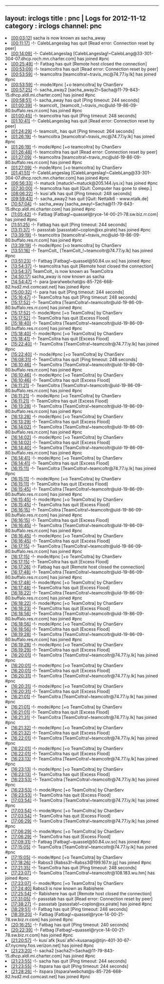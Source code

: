 
---
layout: irclogs
title : pnc | Logs for 2012-11-12
category : irclogs
channel: pnc
---
<li class="logitem"><a href="#00:03:12" name="00:03:12" class="time">[00:03:12]</a> <span class="nick">sacha</span> is now known as <span class="nick">sacha_away</span> </li>
<li class="logitem"><a href="#00:11:17" name="00:11:17" class="time">[00:11:17]</a> -!- <span class="quit">CalebLangeslag</span> has quit [Read error: Connection reset by peer] </li>
<li class="logitem"><a href="#00:14:09" name="00:14:09" class="time">[00:14:09]</a> -!- <span class="join">CalebLangeslag</span> [CalebLangeslag!~CalebLang@33-301-304-07.dhcp.roch.mn.charter.com] has joined #pnc </li>
<li class="logitem"><a href="#00:25:49" name="00:25:49" class="time">[00:25:49]</a> -!- <span class="quit">Fatbag</span> has quit [Remote host closed the connection] </li>
<li class="logitem"><a href="#00:53:09" name="00:53:09" class="time">[00:53:09]</a> -!- <span class="quit">teamcoltra</span> has quit [Read error: Connection reset by peer] </li>
<li class="logitem"><a href="#00:53:59" name="00:53:59" class="time">[00:53:59]</a> -!- <span class="join">teamcoltra</span> [teamcoltra!~travis_mc@74.77.iy.lk] has joined #pnc </li>
<li class="logitem"><a href="#00:53:59" name="00:53:59" class="time">[00:53:59]</a> -!- mode/<span class="mode">#pnc</span> [+o teamcoltra] by ChanServ </li>
<li class="logitem"><a href="#00:57:25" name="00:57:25" class="time">[00:57:25]</a> -!- <span class="join">sacha_away2</span> [sacha_away2!~Sacha@11-79-843-15.dhcp.aldl.mi.charter.com] has joined #pnc </li>
<li class="logitem"><a href="#00:58:51" name="00:58:51" class="time">[00:58:51]</a> -!- <span class="quit">sacha_away</span> has quit [Ping timeout: 244 seconds] </li>
<li class="logitem"><a href="#01:00:39" name="01:00:39" class="time">[01:00:39]</a> -!- <span class="join">teamcolt_</span> [teamcolt_!~travis_mc@uld-19-86-09-80.buffalo.res.rr.com] has joined #pnc </li>
<li class="logitem"><a href="#01:00:45" name="01:00:45" class="time">[01:00:45]</a> -!- <span class="quit">teamcoltra</span> has quit [Ping timeout: 248 seconds] </li>
<li class="logitem"><a href="#01:10:41" name="01:10:41" class="time">[01:10:41]</a> -!- <span class="quit">CalebLangeslag</span> has quit [Read error: Connection reset by peer] </li>
<li class="logitem"><a href="#01:24:29" name="01:24:29" class="time">[01:24:29]</a> -!- <span class="quit">teamcolt_</span> has quit [Ping timeout: 264 seconds] </li>
<li class="logitem"><a href="#01:26:19" name="01:26:19" class="time">[01:26:19]</a> -!- <span class="join">teamcoltra</span> [teamcoltra!~travis_mc@74.77.iy.lk] has joined #pnc </li>
<li class="logitem"><a href="#01:26:19" name="01:26:19" class="time">[01:26:19]</a> -!- mode/<span class="mode">#pnc</span> [+o teamcoltra] by ChanServ </li>
<li class="logitem"><a href="#01:26:48" name="01:26:48" class="time">[01:26:48]</a> -!- <span class="quit">teamcoltra</span> has quit [Read error: Connection reset by peer] </li>
<li class="logitem"><a href="#01:27:09" name="01:27:09" class="time">[01:27:09]</a> -!- <span class="join">teamcoltra</span> [teamcoltra!~travis_mc@uld-19-86-09-80.buffalo.res.rr.com] has joined #pnc </li>
<li class="logitem"><a href="#01:27:09" name="01:27:09" class="time">[01:27:09]</a> -!- mode/<span class="mode">#pnc</span> [+o teamcoltra] by ChanServ </li>
<li class="logitem"><a href="#01:41:51" name="01:41:51" class="time">[01:41:51]</a> -!- <span class="join">CalebLangeslag</span> [CalebLangeslag!~CalebLang@33-301-304-07.dhcp.roch.mn.charter.com] has joined #pnc </li>
<li class="logitem"><a href="#06:56:33" name="06:56:33" class="time">[06:56:33]</a> -!- <span class="join">matuck</span> [matuck!~matuck@205.144.iys.ix] has joined #pnc </li>
<li class="logitem"><a href="#07:30:00" name="07:30:00" class="time">[07:30:00]</a> -!- <span class="quit">teamcoltra</span> has quit [Quit: Computer has gone to sleep.] </li>
<li class="logitem"><a href="#08:06:22" name="08:06:22" class="time">[08:06:22]</a> -!- <span class="quit">kusi`afk</span> has quit [Ping timeout: 248 seconds] </li>
<li class="logitem"><a href="#09:59:43" name="09:59:43" class="time">[09:59:43]</a> -!- <span class="quit">sacha_away2</span> has quit [Quit: Nettalk6 - www.ntalk.de] </li>
<li class="logitem"><a href="#10:57:04" name="10:57:04" class="time">[10:57:04]</a> -!- <span class="join">sacha_away</span> [sacha_away!~Sacha@11-79-843-15.dhcp.aldl.mi.charter.com] has joined #pnc </li>
<li class="logitem"><a href="#11:05:42" name="11:05:42" class="time">[11:05:42]</a> -!- <span class="join">Fatbag</span> [Fatbag!~quassel@ryce-14-00-21-78.sw.biz.rr.com] has joined #pnc </li>
<li class="logitem"><a href="#11:51:25" name="11:51:25" class="time">[11:51:25]</a> -!- <span class="quit">Fatbag</span> has quit [Ping timeout: 244 seconds] </li>
<li class="logitem"><a href="#13:11:37" name="13:11:37" class="time">[13:11:37]</a> -!- <span class="join">passstab</span> [passstab!~coplon@xx.pirate] has joined #pnc </li>
<li class="logitem"><a href="#13:39:19" name="13:39:19" class="time">[13:39:19]</a> -!- <span class="join">teamcoltra</span> [teamcoltra!~travis_mc@uld-19-86-09-80.buffalo.res.rr.com] has joined #pnc </li>
<li class="logitem"><a href="#13:39:19" name="13:39:19" class="time">[13:39:19]</a> -!- mode/<span class="mode">#pnc</span> [+o teamcoltra] by ChanServ </li>
<li class="logitem"><a href="#13:51:16" name="13:51:16" class="time">[13:51:16]</a> -!- <span class="join">TeamColt_</span> [TeamColt_!~teamcoltr@74.77.iy.lk] has joined #pnc </li>
<li class="logitem"><a href="#13:51:23" name="13:51:23" class="time">[13:51:23]</a> -!- <span class="join">Fatbag</span> [Fatbag!~quassel@50.84.uv.so] has joined #pnc </li>
<li class="logitem"><a href="#13:54:37" name="13:54:37" class="time">[13:54:37]</a> -!- <span class="quit">teamcoltra</span> has quit [Remote host closed the connection] </li>
<li class="logitem"><a href="#13:54:37" name="13:54:37" class="time">[13:54:37]</a> <span class="nick">TeamColt_</span> is now known as <span class="nick">TeamColtra</span> </li>
<li class="logitem"><a href="#14:50:17" name="14:50:17" class="time">[14:50:17]</a> <span class="nick">sacha_away</span> is now known as <span class="nick">sacha</span> </li>
<li class="logitem"><a href="#14:54:47" name="14:54:47" class="time">[14:54:47]</a> -!- <span class="join">para</span> [para!webchat@s-85-726-668-82.hsd2.md.comcast.net] has joined #pnc </li>
<li class="logitem"><a href="#15:00:32" name="15:00:32" class="time">[15:00:32]</a> -!- <span class="quit">para</span> has quit [Ping timeout: 244 seconds] </li>
<li class="logitem"><a href="#15:16:47" name="15:16:47" class="time">[15:16:47]</a> -!- <span class="quit">TeamColtra</span> has quit [Ping timeout: 248 seconds] </li>
<li class="logitem"><a href="#15:17:52" name="15:17:52" class="time">[15:17:52]</a> -!- <span class="join">TeamColtra</span> [TeamColtra!~teamcoltr@uld-19-86-09-80.buffalo.res.rr.com] has joined #pnc </li>
<li class="logitem"><a href="#15:17:52" name="15:17:52" class="time">[15:17:52]</a> -!- mode/<span class="mode">#pnc</span> [+o TeamColtra] by ChanServ </li>
<li class="logitem"><a href="#15:17:52" name="15:17:52" class="time">[15:17:52]</a> -!- <span class="quit">TeamColtra</span> has quit [Excess Flood] </li>
<li class="logitem"><a href="#15:18:40" name="15:18:40" class="time">[15:18:40]</a> -!- <span class="join">TeamColtra</span> [TeamColtra!~teamcoltr@uld-19-86-09-80.buffalo.res.rr.com] has joined #pnc </li>
<li class="logitem"><a href="#15:18:40" name="15:18:40" class="time">[15:18:40]</a> -!- mode/<span class="mode">#pnc</span> [+o TeamColtra] by ChanServ </li>
<li class="logitem"><a href="#15:18:41" name="15:18:41" class="time">[15:18:41]</a> -!- <span class="quit">TeamColtra</span> has quit [Excess Flood] </li>
<li class="logitem"><a href="#15:22:40" name="15:22:40" class="time">[15:22:40]</a> -!- <span class="join">TeamColtra</span> [TeamColtra!~teamcoltr@74.77.iy.lk] has joined #pnc </li>
<li class="logitem"><a href="#15:22:40" name="15:22:40" class="time">[15:22:40]</a> -!- mode/<span class="mode">#pnc</span> [+o TeamColtra] by ChanServ </li>
<li class="logitem"><a href="#16:08:31" name="16:08:31" class="time">[16:08:31]</a> -!- <span class="quit">TeamColtra</span> has quit [Ping timeout: 248 seconds] </li>
<li class="logitem"><a href="#16:10:46" name="16:10:46" class="time">[16:10:46]</a> -!- <span class="join">TeamColtra</span> [TeamColtra!~teamcoltr@uld-19-86-09-80.buffalo.res.rr.com] has joined #pnc </li>
<li class="logitem"><a href="#16:10:46" name="16:10:46" class="time">[16:10:46]</a> -!- mode/<span class="mode">#pnc</span> [+o TeamColtra] by ChanServ </li>
<li class="logitem"><a href="#16:10:46" name="16:10:46" class="time">[16:10:46]</a> -!- <span class="quit">TeamColtra</span> has quit [Excess Flood] </li>
<li class="logitem"><a href="#16:11:21" name="16:11:21" class="time">[16:11:21]</a> -!- <span class="join">TeamColtra</span> [TeamColtra!~teamcoltr@uld-19-86-09-80.buffalo.res.rr.com] has joined #pnc </li>
<li class="logitem"><a href="#16:11:21" name="16:11:21" class="time">[16:11:21]</a> -!- mode/<span class="mode">#pnc</span> [+o TeamColtra] by ChanServ </li>
<li class="logitem"><a href="#16:11:21" name="16:11:21" class="time">[16:11:21]</a> -!- <span class="quit">TeamColtra</span> has quit [Excess Flood] </li>
<li class="logitem"><a href="#16:13:28" name="16:13:28" class="time">[16:13:28]</a> -!- <span class="join">TeamColtra</span> [TeamColtra!~teamcoltr@uld-19-86-09-80.buffalo.res.rr.com] has joined #pnc </li>
<li class="logitem"><a href="#16:13:28" name="16:13:28" class="time">[16:13:28]</a> -!- mode/<span class="mode">#pnc</span> [+o TeamColtra] by ChanServ </li>
<li class="logitem"><a href="#16:13:29" name="16:13:29" class="time">[16:13:29]</a> -!- <span class="quit">TeamColtra</span> has quit [Excess Flood] </li>
<li class="logitem"><a href="#16:14:02" name="16:14:02" class="time">[16:14:02]</a> -!- <span class="join">TeamColtra</span> [TeamColtra!~teamcoltr@uld-19-86-09-80.buffalo.res.rr.com] has joined #pnc </li>
<li class="logitem"><a href="#16:14:02" name="16:14:02" class="time">[16:14:02]</a> -!- mode/<span class="mode">#pnc</span> [+o TeamColtra] by ChanServ </li>
<li class="logitem"><a href="#16:14:02" name="16:14:02" class="time">[16:14:02]</a> -!- <span class="quit">TeamColtra</span> has quit [Excess Flood] </li>
<li class="logitem"><a href="#16:14:40" name="16:14:40" class="time">[16:14:40]</a> -!- <span class="join">TeamColtra</span> [TeamColtra!~teamcoltr@uld-19-86-09-80.buffalo.res.rr.com] has joined #pnc </li>
<li class="logitem"><a href="#16:14:41" name="16:14:41" class="time">[16:14:41]</a> -!- mode/<span class="mode">#pnc</span> [+o TeamColtra] by ChanServ </li>
<li class="logitem"><a href="#16:14:41" name="16:14:41" class="time">[16:14:41]</a> -!- <span class="quit">TeamColtra</span> has quit [Excess Flood] </li>
<li class="logitem"><a href="#16:15:11" name="16:15:11" class="time">[16:15:11]</a> -!- <span class="join">TeamColtra</span> [TeamColtra!~teamcoltr@74.77.iy.lk] has joined #pnc </li>
<li class="logitem"><a href="#16:15:11" name="16:15:11" class="time">[16:15:11]</a> -!- mode/<span class="mode">#pnc</span> [+o TeamColtra] by ChanServ </li>
<li class="logitem"><a href="#16:15:11" name="16:15:11" class="time">[16:15:11]</a> -!- <span class="quit">TeamColtra</span> has quit [Excess Flood] </li>
<li class="logitem"><a href="#16:15:45" name="16:15:45" class="time">[16:15:45]</a> -!- <span class="join">TeamColtra</span> [TeamColtra!~teamcoltr@uld-19-86-09-80.buffalo.res.rr.com] has joined #pnc </li>
<li class="logitem"><a href="#16:15:45" name="16:15:45" class="time">[16:15:45]</a> -!- mode/<span class="mode">#pnc</span> [+o TeamColtra] by ChanServ </li>
<li class="logitem"><a href="#16:15:45" name="16:15:45" class="time">[16:15:45]</a> -!- <span class="quit">TeamColtra</span> has quit [Excess Flood] </li>
<li class="logitem"><a href="#16:16:15" name="16:16:15" class="time">[16:16:15]</a> -!- <span class="join">TeamColtra</span> [TeamColtra!~teamcoltr@uld-19-86-09-80.buffalo.res.rr.com] has joined #pnc </li>
<li class="logitem"><a href="#16:16:15" name="16:16:15" class="time">[16:16:15]</a> -!- <span class="quit">TeamColtra</span> has quit [Excess Flood] </li>
<li class="logitem"><a href="#16:16:45" name="16:16:45" class="time">[16:16:45]</a> -!- <span class="join">TeamColtra</span> [TeamColtra!~teamcoltr@uld-19-86-09-80.buffalo.res.rr.com] has joined #pnc </li>
<li class="logitem"><a href="#16:16:45" name="16:16:45" class="time">[16:16:45]</a> -!- mode/<span class="mode">#pnc</span> [+o TeamColtra] by ChanServ </li>
<li class="logitem"><a href="#16:16:45" name="16:16:45" class="time">[16:16:45]</a> -!- <span class="quit">TeamColtra</span> has quit [Excess Flood] </li>
<li class="logitem"><a href="#16:17:15" name="16:17:15" class="time">[16:17:15]</a> -!- <span class="join">TeamColtra</span> [TeamColtra!~teamcoltr@uld-19-86-09-80.buffalo.res.rr.com] has joined #pnc </li>
<li class="logitem"><a href="#16:17:15" name="16:17:15" class="time">[16:17:15]</a> -!- mode/<span class="mode">#pnc</span> [+o TeamColtra] by ChanServ </li>
<li class="logitem"><a href="#16:17:15" name="16:17:15" class="time">[16:17:15]</a> -!- <span class="quit">TeamColtra</span> has quit [Excess Flood] </li>
<li class="logitem"><a href="#16:17:26" name="16:17:26" class="time">[16:17:26]</a> -!- <span class="quit">Fatbag</span> has quit [Remote host closed the connection] </li>
<li class="logitem"><a href="#16:17:48" name="16:17:48" class="time">[16:17:48]</a> -!- <span class="join">TeamColtra</span> [TeamColtra!~teamcoltr@uld-19-86-09-80.buffalo.res.rr.com] has joined #pnc </li>
<li class="logitem"><a href="#16:17:48" name="16:17:48" class="time">[16:17:48]</a> -!- mode/<span class="mode">#pnc</span> [+o TeamColtra] by ChanServ </li>
<li class="logitem"><a href="#16:17:48" name="16:17:48" class="time">[16:17:48]</a> -!- <span class="quit">TeamColtra</span> has quit [Excess Flood] </li>
<li class="logitem"><a href="#16:18:22" name="16:18:22" class="time">[16:18:22]</a> -!- <span class="join">TeamColtra</span> [TeamColtra!~teamcoltr@uld-19-86-09-80.buffalo.res.rr.com] has joined #pnc </li>
<li class="logitem"><a href="#16:18:22" name="16:18:22" class="time">[16:18:22]</a> -!- mode/<span class="mode">#pnc</span> [+o TeamColtra] by ChanServ </li>
<li class="logitem"><a href="#16:18:23" name="16:18:23" class="time">[16:18:23]</a> -!- <span class="quit">TeamColtra</span> has quit [Excess Flood] </li>
<li class="logitem"><a href="#16:18:56" name="16:18:56" class="time">[16:18:56]</a> -!- <span class="join">TeamColtra</span> [TeamColtra!~teamcoltr@uld-19-86-09-80.buffalo.res.rr.com] has joined #pnc </li>
<li class="logitem"><a href="#16:18:56" name="16:18:56" class="time">[16:18:56]</a> -!- mode/<span class="mode">#pnc</span> [+o TeamColtra] by ChanServ </li>
<li class="logitem"><a href="#16:18:56" name="16:18:56" class="time">[16:18:56]</a> -!- <span class="quit">TeamColtra</span> has quit [Excess Flood] </li>
<li class="logitem"><a href="#16:19:28" name="16:19:28" class="time">[16:19:28]</a> -!- <span class="join">TeamColtra</span> [TeamColtra!~teamcoltr@uld-19-86-09-80.buffalo.res.rr.com] has joined #pnc </li>
<li class="logitem"><a href="#16:19:28" name="16:19:28" class="time">[16:19:28]</a> -!- mode/<span class="mode">#pnc</span> [+o TeamColtra] by ChanServ </li>
<li class="logitem"><a href="#16:19:29" name="16:19:29" class="time">[16:19:29]</a> -!- <span class="quit">TeamColtra</span> has quit [Excess Flood] </li>
<li class="logitem"><a href="#16:20:01" name="16:20:01" class="time">[16:20:01]</a> -!- <span class="join">TeamColtra</span> [TeamColtra!~teamcoltr@74.77.iy.lk] has joined #pnc </li>
<li class="logitem"><a href="#16:20:01" name="16:20:01" class="time">[16:20:01]</a> -!- mode/<span class="mode">#pnc</span> [+o TeamColtra] by ChanServ </li>
<li class="logitem"><a href="#16:20:01" name="16:20:01" class="time">[16:20:01]</a> -!- <span class="quit">TeamColtra</span> has quit [Excess Flood] </li>
<li class="logitem"><a href="#16:20:31" name="16:20:31" class="time">[16:20:31]</a> -!- <span class="join">TeamColtra</span> [TeamColtra!~teamcoltr@74.77.iy.lk] has joined #pnc </li>
<li class="logitem"><a href="#16:20:31" name="16:20:31" class="time">[16:20:31]</a> -!- mode/<span class="mode">#pnc</span> [+o TeamColtra] by ChanServ </li>
<li class="logitem"><a href="#16:20:31" name="16:20:31" class="time">[16:20:31]</a> -!- <span class="quit">TeamColtra</span> has quit [Excess Flood] </li>
<li class="logitem"><a href="#16:21:01" name="16:21:01" class="time">[16:21:01]</a> -!- <span class="join">TeamColtra</span> [TeamColtra!~teamcoltr@74.77.iy.lk] has joined #pnc </li>
<li class="logitem"><a href="#16:21:01" name="16:21:01" class="time">[16:21:01]</a> -!- mode/<span class="mode">#pnc</span> [+o TeamColtra] by ChanServ </li>
<li class="logitem"><a href="#16:21:01" name="16:21:01" class="time">[16:21:01]</a> -!- <span class="quit">TeamColtra</span> has quit [Excess Flood] </li>
<li class="logitem"><a href="#16:21:31" name="16:21:31" class="time">[16:21:31]</a> -!- <span class="join">TeamColtra</span> [TeamColtra!~teamcoltr@74.77.iy.lk] has joined #pnc </li>
<li class="logitem"><a href="#16:21:32" name="16:21:32" class="time">[16:21:32]</a> -!- mode/<span class="mode">#pnc</span> [+o TeamColtra] by ChanServ </li>
<li class="logitem"><a href="#16:21:32" name="16:21:32" class="time">[16:21:32]</a> -!- <span class="quit">TeamColtra</span> has quit [Excess Flood] </li>
<li class="logitem"><a href="#16:22:01" name="16:22:01" class="time">[16:22:01]</a> -!- <span class="join">TeamColtra</span> [TeamColtra!~teamcoltr@74.77.iy.lk] has joined #pnc </li>
<li class="logitem"><a href="#16:22:01" name="16:22:01" class="time">[16:22:01]</a> -!- mode/<span class="mode">#pnc</span> [+o TeamColtra] by ChanServ </li>
<li class="logitem"><a href="#16:22:01" name="16:22:01" class="time">[16:22:01]</a> -!- <span class="quit">TeamColtra</span> has quit [Excess Flood] </li>
<li class="logitem"><a href="#16:23:13" name="16:23:13" class="time">[16:23:13]</a> -!- <span class="join">TeamColtra</span> [TeamColtra!~teamcoltr@74.77.iy.lk] has joined #pnc </li>
<li class="logitem"><a href="#16:23:13" name="16:23:13" class="time">[16:23:13]</a> -!- mode/<span class="mode">#pnc</span> [+o TeamColtra] by ChanServ </li>
<li class="logitem"><a href="#16:23:13" name="16:23:13" class="time">[16:23:13]</a> -!- <span class="quit">TeamColtra</span> has quit [Excess Flood] </li>
<li class="logitem"><a href="#16:23:53" name="16:23:53" class="time">[16:23:53]</a> -!- <span class="join">TeamColtra</span> [TeamColtra!~teamcoltr@74.77.iy.lk] has joined #pnc </li>
<li class="logitem"><a href="#16:23:53" name="16:23:53" class="time">[16:23:53]</a> -!- mode/<span class="mode">#pnc</span> [+o TeamColtra] by ChanServ </li>
<li class="logitem"><a href="#16:23:53" name="16:23:53" class="time">[16:23:53]</a> -!- <span class="quit">TeamColtra</span> has quit [Excess Flood] </li>
<li class="logitem"><a href="#17:03:54" name="17:03:54" class="time">[17:03:54]</a> -!- <span class="join">TeamColtra</span> [TeamColtra!~teamcoltr@74.77.iy.lk] has joined #pnc </li>
<li class="logitem"><a href="#17:03:54" name="17:03:54" class="time">[17:03:54]</a> -!- mode/<span class="mode">#pnc</span> [+o TeamColtra] by ChanServ </li>
<li class="logitem"><a href="#17:03:54" name="17:03:54" class="time">[17:03:54]</a> -!- <span class="quit">TeamColtra</span> has quit [Excess Flood] </li>
<li class="logitem"><a href="#17:06:29" name="17:06:29" class="time">[17:06:29]</a> -!- <span class="join">TeamColtra</span> [TeamColtra!~teamcoltr@74.77.iy.lk] has joined #pnc </li>
<li class="logitem"><a href="#17:06:29" name="17:06:29" class="time">[17:06:29]</a> -!- mode/<span class="mode">#pnc</span> [+o TeamColtra] by ChanServ </li>
<li class="logitem"><a href="#17:06:29" name="17:06:29" class="time">[17:06:29]</a> -!- <span class="quit">TeamColtra</span> has quit [Excess Flood] </li>
<li class="logitem"><a href="#17:09:31" name="17:09:31" class="time">[17:09:31]</a> -!- <span class="join">Fatbag</span> [Fatbag!~quassel@50.84.uv.so] has joined #pnc </li>
<li class="logitem"><a href="#17:15:05" name="17:15:05" class="time">[17:15:05]</a> -!- <span class="join">TeamColtra</span> [TeamColtra!~teamcoltr@74.77.iy.lk] has joined #pnc </li>
<li class="logitem"><a href="#17:15:05" name="17:15:05" class="time">[17:15:05]</a> -!- mode/<span class="mode">#pnc</span> [+o TeamColtra] by ChanServ </li>
<li class="logitem"><a href="#17:18:26" name="17:18:26" class="time">[17:18:26]</a> -!- <span class="join">Rabss3</span> [Rabss3!~Rabss3@199.167.tr.jg] has joined #pnc </li>
<li class="logitem"><a href="#17:21:35" name="17:21:35" class="time">[17:21:35]</a> -!- <span class="quit">TeamColtra</span> has quit [Ping timeout: 248 seconds] </li>
<li class="logitem"><a href="#17:23:07" name="17:23:07" class="time">[17:23:07]</a> -!- <span class="join">TeamColtra</span> [TeamColtra!~teamcoltr@108.183.wu.hm] has joined #pnc </li>
<li class="logitem"><a href="#17:23:07" name="17:23:07" class="time">[17:23:07]</a> -!- mode/<span class="mode">#pnc</span> [+o TeamColtra] by ChanServ </li>
<li class="logitem"><a href="#17:24:40" name="17:24:40" class="time">[17:24:40]</a> <span class="nick">Rabss3</span> is now known as <span class="nick">Rabishere</span> </li>
<li class="logitem"><a href="#17:25:54" name="17:25:54" class="time">[17:25:54]</a> -!- <span class="quit">Rabishere</span> has quit [Remote host closed the connection] </li>
<li class="logitem"><a href="#17:31:05" name="17:31:05" class="time">[17:31:05]</a> -!- <span class="quit">passstab</span> has quit [Read error: Connection reset by peer] </li>
<li class="logitem"><a href="#17:38:27" name="17:38:27" class="time">[17:38:27]</a> -!- <span class="join">passstab</span> [passstab!~coplon@xx.pirate] has joined #pnc </li>
<li class="logitem"><a href="#18:29:51" name="18:29:51" class="time">[18:29:51]</a> -!- <span class="quit">Fatbag</span> has quit [Ping timeout: 248 seconds] </li>
<li class="logitem"><a href="#18:39:20" name="18:39:20" class="time">[18:39:20]</a> -!- <span class="join">Fatbag</span> [Fatbag!~quassel@ryce-14-00-21-78.sw.biz.rr.com] has joined #pnc </li>
<li class="logitem"><a href="#20:16:25" name="20:16:25" class="time">[20:16:25]</a> -!- <span class="quit">Fatbag</span> has quit [Ping timeout: 240 seconds] </li>
<li class="logitem"><a href="#20:22:39" name="20:22:39" class="time">[20:22:39]</a> -!- <span class="join">Fatbag</span> [Fatbag!~quassel@ryce-14-00-21-78.sw.biz.rr.com] has joined #pnc </li>
<li class="logitem"><a href="#21:20:57" name="21:20:57" class="time">[21:20:57]</a> -!- <span class="join">kusi`afk</span> [kusi`afk!~kusanagi@tijn-401-30-67-47.nycmny.fios.verizon.net] has joined #pnc </li>
<li class="logitem"><a href="#21:23:20" name="21:23:20" class="time">[21:23:20]</a> -!- <span class="join">sacha2</span> [sacha2!~Sacha@11-79-843-15.dhcp.aldl.mi.charter.com] has joined #pnc </li>
<li class="logitem"><a href="#21:23:55" name="21:23:55" class="time">[21:23:55]</a> -!- <span class="quit">sacha</span> has quit [Ping timeout: 244 seconds] </li>
<li class="logitem"><a href="#21:23:55" name="21:23:55" class="time">[21:23:55]</a> -!- <span class="quit">itspara</span> has quit [Ping timeout: 244 seconds] </li>
<li class="logitem"><a href="#21:28:26" name="21:28:26" class="time">[21:28:26]</a> -!- <span class="join">itspara</span> [itspara!webchat@s-85-726-668-82.hsd2.md.comcast.net] has joined #pnc </li>


